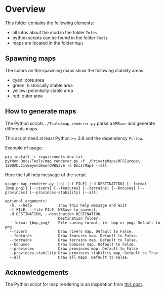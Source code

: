 # Overview

This folder contains the following elements:

- all infos about the mod in the folder `Infos`
- python scripts can be found in the folder `Tools`
- maps are located in the folder `Maps`

## Spawning maps

The colors on the spawning maps show the following stability areas:

- cyan: core area
- green: historically stable area
- yellow: potentially stable area
- red: outer area

## How to generate maps

The Python scripts `./Tools/map_renderer.py` parse a `WBSave` and generate differents maps.

This script need at least Python >= 3.9 and the dependency `Pillow`.

Exemple of usage:

```shell
pip install -r requirements-dev.txt
python Docs/Tools/map_renderer.py -f ./PrivateMaps/RFCEurope\ 1200AD.CivBeyondSwordWBSave -d Docs/Maps --all
```

Here the full help message of the script.

```shell
usage: map_renderer.py [-h] [-f FILE] [-d DESTINATION] [--format {bmp,png}] [--rivers] [--features] [--terrains] [--bonuses] [--provinces] [--provinces-stability] [--all]

optional arguments:
  -h, --help            show this help message and exit
  -f FILE, --file FILE  WBSave to convert.
  -d DESTINATION, --destination DESTINATION
                        Destination folder.
  --format {bmp,png}    File saving format, ie. bmp or png. Default to png
  --rivers              Draw rivers map. Default to False.
  --features            Draw features map. Default to False.
  --terrains            Draw terrains map. Default to False.
  --bonuses             Draw bonuses map. Default to False.
  --provinces           Draw provinces map. Default to False
  --provinces-stability Draw provinces stability map. Default to True
  --all                 Draw all maps. Default to False.
```

## Acknowledgements

The Python script for map rendering is an inspiration from [this post](https://forums.civfanatics.com/threads/wbs-to-bmp-converter.667302/).
